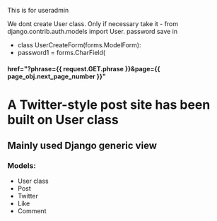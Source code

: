 This is for useradmin

We dont create User class. Only if necessary take it - from django.contrib.auth.models import User.
password save in 
* class UserCreateForm(forms.ModelForm):
*    password1 = forms.CharField(

#### href="?phrase={{ request.GET.phrase }}&page={{ page_obj.next_page_number }}"

# A Twitter-style post site has been built on User class

## Mainly used Django generic view

### Models:
* User class
* Post
* Twitter
* Like
* Comment
